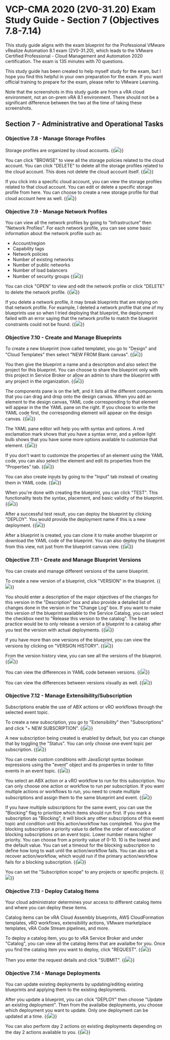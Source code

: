# VCP-CMA 2020 (2V0-31.20) Exam Study Guide - Section 7 (Objectives 7.8-7.14)


This study guide aligns with the exam blueprint for the Professional VMware vRealize Automation 8.1 exam (2V0-31.20), which leads to the VMware Certified Professional - Cloud Management and Automation 2020 certification. The exam is 135 minutes with 70 questions. 

This study guide has been created to help myself study for the exam, but I hope you find this helpful in your own preparation for the exam. If you want official training to prepare for the exam, please refer to VMware Learning. 

Note that the screenshots in this study guide are from a vRA cloud environment, not an on-prem vRA 8.1 environment. There should not be a significant difference between the two at the time of taking these screenshots.

## Section 7 - Administrative and Operational Tasks

### Objective 7.8 - Manage Storage Profiles
Storage profiles are organized by cloud accounts.
{{<image src="storage-profiles.png" linked="true">}}

You can click "BROWSE" to view all the storage policies related to the cloud account. 
You can click "DELETE" to delete all the storage profiles related to the cloud account. This does not delete the cloud account itself. 
{{<image src="storage-profiles-3.png" linked="true">}}

If you click into a specific cloud account, you can view the storage profiles related to that cloud account. You can edit or delete a specific storage profile from here. You can choose to create a new storage profile for that cloud account here as well. 
{{<image src="storage-profiles-2.png" linked="true">}}


### Objective 7.9 - Manage Network Profiles
You can view all the network profiles by going to "Infrastructure" then "Network Profiles". For each network profile, you can see some basic information about the network profile such as:
* Account/region
* Capability tags
* Network policies
* Number of existing networks
* Number of public networks
* Number of load balancers
* Number of security groups
{{<image src="network-profiles.png" linked="true">}}

You can click "OPEN" to view and edit the network profile or click "DELETE" to delete the network profile.
{{<image src="network-profiles-2.png" linked="true">}}

If you delete a network profile, it may break blueprints that are relying on that network profile. 
For example, I deleted a network profile that one of my blueprints use so when I tried deploying that blueprint, the deployment failed with an error saying that the network profile to match the blueprint constraints could not be found.
{{<image src="network-profile-fail.png" linked="true">}}


### Objective 7.10 - Create and Manage Blueprints
To create a new blueprint (now called template), you go to "Design" and "Cloud Templates" then select "NEW FROM Blank canvas". 
{{<image src="create-blueprint.png" linked="true">}}

You then give the blueprint a name and a description and also select the project for this blueprint. You can choose to share the blueprint only with this project in Service Broker or allow an admin to share the blueprint with any project in the organization.
{{<image src="create-blueprint-2.png" linked="true">}}

The components pane is on the left, and it lists all the different components that you can drag and drop onto the design canvas. When you add an element to the design canvas, YAML code corresponding to that element will appear in the the YAML pane on the right. If you choose to write the YAML code first, the corresponding element will appear on the design canvas. 
{{<image src="create-blueprint-3.png" linked="true">}}

The YAML pane editor will help you with syntax and options. A red exclamation mark shows that you have a syntax error, and a yellow light bulb shows that you have some more options available to customize that element. 
{{<image src="create-blueprint-4.png" linked="true">}}

If you don't want to customize the properties of an element using the YAML code, you can also select the element and edit its properties from the "Properties" tab. 
{{<image src="create-blueprint-7.png" linked="true">}}

You can also create inputs by going to the "Input" tab instead of creating them in YAML code. 
{{<image src="blueprint-inputs.png" linked="true">}}

When you're done with creating the blueprint, you can click "TEST". This functionality tests the syntax, placement, and basic validity of the blueprint. 
{{<image src="create-blueprint-5.png" linked="true">}}

After a successful test result, you can deploy the blueprint by clicking "DEPLOY". You would provide the deployment name if this is a new deployment. 
{{<image src="create-blueprint-6.png" linked="true">}}

After a blueprint is created, you can clone it to make another blueprint or download the YAML code of the blueprint. You can also deploy the blueprint from this view, not just from the blueprint canvas view.
{{<image src="manage-blueprints.png" linked="true">}}


### Objective 7.11 - Create and Manage Blueprint Versions
You can create and manage different versions of the same blueprint.

To create a new version of a blueprint, click "VERSION" in the blueprint. 
{{<image src="blueprint-version.png" linked="true">}}

You should enter a description of the major objectives of the changes for this version in the "Description" box and also provide a detailed list of changes done in the version in the "Change Log" box. If you want to make this version of the blueprint available to the Service Catalog, you can select the checkbox next to "Release this version to the catalog". The best practice would be to only release a version of a blueprint to a catalog after you test the version with actual deployments.
{{<image src="blueprint-version-2.png" linked="true">}}

If you have more than one versions of the blueprint, you can view the versions by clicking on "VERSION HISTORY". 
{{<image src="blueprint-version-history.png" linked="true">}}

From the version history view, you can see all the versions of the blueprint. 
{{<image src="blueprint-version-history-view.png" linked="true">}}

You can view the differences in YAML code between versions.
{{<image src="blueprint-version-history-diff-code.png" linked="true">}}

You can view the differences between versions visually as well.
{{<image src="blueprint-version-history-diff-visual.png" linked="true">}}


### Objective 7.12 - Manage Extensibility/Subscription
Subscriptions enable the use of ABX actions or vRO workflows through the selected event topic. 

To create a new subscription, you go to "Extensibility" then "Subscriptions" and click "+ NEW SUBSCRIPTION". 
{{<image src="new-subscription.png" linked="true">}}

A new subscription being created is enabled by default, but you can change that by toggling the "Status". You can only choose one event topic per subscription. 
{{<image src="create-subscription.png" linked="true">}}

You can create custom conditions with JavaScript syntax boolean expressions using the "event" object and its properties in order to filter events in an event topic. 
{{<image src="create-subscription-2.png" linked="true">}}

You select an ABX action or a vRO workflow to run for this subscription. You can only choose one action or workflow to run per subscription. If you want multiple actions or workflows to run, you need to create multiple subscriptions and assign them to the same blueprint and event.
{{<image src="create-subscription-3.png" linked="true">}}

If you have multiple subscriptions for the same event, you can use the "Blocking" flag to prioritize which items should run first. If you mark a subscription as "Blocking", it will block any other subscriptions of this event topic and condition until this action/workflow has completed. You give the blocking subscription a priority value to define the order of execution of blocking subscriptions on an event topic. Lower number means higher priority. You can choose from a priority value of 0-10. 10 is the lowest and the default value. You can set a timeout for the blocking subscription to define how long to wait until the action/workflow fails. You can also set a recover action/workflow, which would run if the primary action/workflow fails for a blocking subscription.
{{<image src="create-subscription-4.png" linked="true">}}

You can set the "Subscription scope" to any projects or specific projects. 
{{<image src="create-subscription-5.png" linked="true">}}


### Objective 7.13 - Deploy Catalog Items
Your cloud administrator determines your access to different catalog items and where you can deploy these items. 

Catalog items can be vRA Cloud Assembly blueprints, AWS CloudFormation templates, vRO workflows, extensibility actions, VMware marketplace templates, vRA Code Stream pipelines, and more.

To deploy a catalog item, you go to vRA Service Broker and under "Catalog", you can view all the catalog items that are availalbe for you. Once you find the catalog item you want to deploy, click "REQUEST".
{{<image src="deploy-catalog-item.png" linked="true">}} 

Then you enter the request details and click "SUBMIT".
{{<image src="deploy-catalog-item-2.png" linked="true">}} 


### Objective 7.14 - Manage Deployments
You can update existing deployments by updating/editing existing blueprints and applying them to the existing deployments. 

After you update a blueprint, you can click "DEPLOY" then choose "Update an existing deployment". Then from the availalbe deployments, you choose which deployment you want to update. Only one deployment can be updated at a time. 
{{<image src="update-existing-deployment.png" linked="true">}}

You can also perform day 2 actions on existing deployments depending on the day 2 actions available to you. 
{{<image src="deployment-day2-actions.png" linked="true">}}
